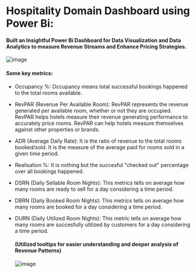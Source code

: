 #	Hospitality Domain Dashboard using Power Bi:

#### Built an Insightful Power Bi Dashboard for Data Visualization and Data Analytics to measure Revenue Streams and Enhance Pricing Strategies.

![image](https://github.com/user-attachments/assets/4518276e-4968-49ea-ab44-aedf1ab89bbe)

#### Some key metrics:

- Occupancy %: Occupancy means total successful bookings happened to the total rooms available.

- RevPAR (Revenue Per Available Room): RevPAR represents the revenue generated per available room, whether or not they are occupied. RevPAR helps hotels measure their revenue generating performance to accurately price rooms. RevPAR can help hotels measure themselves against other properties or brands.

- ADR (Average Daily Rate): It is the ratio of revenue to the total rooms booked/sold. It is the measure of the average paid for rooms sold in a given time period.

- Realisation %: It is nothing but the succesful "checked out" percentage over all bookings happened.

- DSRN (Daily Sellable Room Nights): This metrics tells on average how many rooms are ready to sell for a day considering a time period.

- DBRN (Daily Booked Room Nights): This metrics tells on average how many rooms are booked for a day considering a time period.

- DURN (Daily Utilized Room Nights): This metric tells on average how many rooms are succesfully utilized by customers for a day considering a time period.

  #### (Utilized tooltips for easier understanding and deeper analysis of Revenue Patterns)

  ![image](https://github.com/user-attachments/assets/b10520e0-a8f8-4ee4-bd08-a6ea4981a09a)

